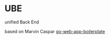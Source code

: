 # UBE
unified Back End 

based on Marvin Caspar [go-web-app-boilerplate](https://github.com/marvincaspar/go-web-app-boilerplate/)
